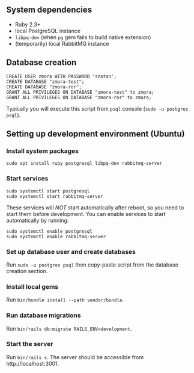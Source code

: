 ## System dependencies
* Ruby 2.3+
* local PostgreSQL instance
* `libpq-dev` (when `pg` gem fails to build native extension)
* (temporarily) local RabbitMQ instance

## Database creation
``` postgresql
CREATE USER zmora WITH PASSWORD 'szatan';
CREATE DATABASE "zmora-test";
CREATE DATABASE "zmora-ror";
GRANT ALL PRIVILEGES ON DATABASE "zmora-test" to zmora;
GRANT ALL PRIVILEGES ON DATABASE "zmora-ror" to zmora;
```

Typically you will execute this script from `psql` console
(`sudo -u postgres psql`).

## Setting up development environment (Ubuntu)
### Install system packages
```
sudo apt install ruby postgresql libpq-dev rabbitmq-server
```

### Start services
```
sudo systemctl start postgresql
sudo systemctl start rabbitmq-server
```

These services will *NOT* start automatically after reboot, so you need to
start them before development. You can enable services to start automatically
by running:
```
sudo systemctl enable postgresql
sudo systemctl enable rabbitmq-server
```

### Set up database user and create databases
Run `sudo -u postgres psql` then copy-paste script from the database creation
section.

### Install local gems
Run `bin/bundle install --path vendor/bundle`.

### Run database migrations
Run `bin/rails db:migrate RAILS_ENV=development`.

### Start the server
Run `bin/rails s`. The server should be accessible from http://localhost:3001.
